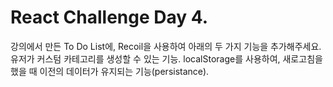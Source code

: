 # React Challenge Day 4.

강의에서 만든 To Do List에, Recoil을 사용하여 아래의 두 가지 기능을 추가해주세요.
유저가 커스텀 카테고리를 생성할 수 있는 기능.
localStorage를 사용하여, 새로고침을 했을 때 이전의 데이터가 유지되는 기능(persistance).

